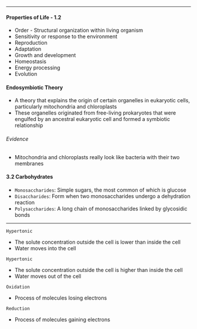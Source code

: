 ***
#### Properties of Life - 1.2
* Order - Structural organization within living organism
* Sensitivity or response to the environment
* Reproduction
* Adaptation
* Growth and development
* Homeostasis
* Energy processing
* Evolution

#### Endosymbiotic Theory
* A theory that explains the origin of certain organelles in eukaryotic cells, particularly mitochondria and chloroplasts
* These organelles originated from free-living prokaryotes that were engulfed by an ancestral eukaryotic cell and formed a symbiotic relationship

###### Evidence
* Mitochondria and chloroplasts really look like bacteria with their two membranes

#### 3.2 Carbohydrates 
* `Monosaccharides`: Simple sugars, the most common of which is glucose
* `Disaccharides`: Form when two monosaccharides undergo a dehydration reaction
* `Polysaccharides`: A long chain of monosaccharides linked by glycosidic bonds


***
`Hypertonic`
* The solute concentration outside the cell is lower than inside the cell
* Water moves into the cell

`Hypertonic`
* The solute concentration outside the cell is higher than inside the cell
* Water moves out of the cell

`Oxidation`
* Process of molecules losing electrons

`Reduction`
* Process of molecules gaining electrons
